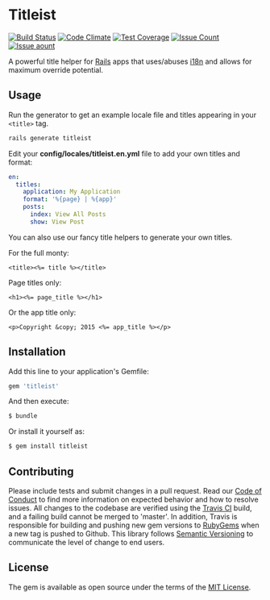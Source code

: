 # Titleist

[![Build Status](https://travis-ci.org/tubbo/titleist.svg?branch=master)](https://travis-ci.org/tubbo/titleist)
[![Code Climate](https://codeclimate.com/github/tubbo/titleist/badges/gpa.svg)](https://codeclimate.com/github/tubbo/titleist)
[![Test Coverage](https://codeclimate.com/github/tubbo/titleist/badges/coverage.svg)](https://codeclimate.com/github/tubbo/titleist/coverage)
[![Issue Count](https://codeclimate.com/github/tubbo/titleist/badges/issue_count.svg)](https://codeclimate.com/github/tubbo/titleist)
[![Issue aount](https://codeclimate.com/github/tubbo/titleist/badges/issue_count.svg)](https://codeclimate.com/github/tubbo/titleist)

A powerful title helper for [Rails][] apps that uses/abuses [i18n][] and allows
for maximum override potential.

## Usage

Run the generator to get an example locale file and titles appearing in
your `<title>` tag.

```bash
rails generate titleist
```

Edit your **config/locales/titleist.en.yml** file to add your own titles and format:

```yaml
en:
  titles:
    application: My Application
    format: '%{page} | %{app}'
    posts:
      index: View All Posts
      show: View Post
```

You can also use our fancy title helpers to generate your own titles.

For the full monty:

```erb
<title><%= title %></title>
```

Page titles only:

```erb
<h1><%= page_title %></h1>
```

Or the app title only:

```erb
<p>Copyright &copy; 2015 <%= app_title %></p>
```

## Installation

Add this line to your application's Gemfile:

```ruby
gem 'titleist'
```

And then execute:

```bash
$ bundle
```

Or install it yourself as:
```bash
$ gem install titleist
```

## Contributing

Please include tests and submit changes in a pull request. Read our
[Code of Conduct][] to find more information on expected behavior and
how to resolve issues. All changes to the codebase are verified using
the [Travis CI][] build, and a failing build cannot be merged to
'master'. In addition, Travis is responsible for building and pushing
new gem versions to [RubyGems][] when a new tag is pushed to Github.
This library follows [Semantic Versioning][] to communicate the level of
change to end users.

## License

The gem is available as open source under the terms of the [MIT License][].

[Rails]: http://rubyonrails.org
[i18n]: http://guides.rubyonrails.org/i18n.html
[Code of Conduct]: CODE_OF_CONDUCT.md
[Travis CI]: http://travis-ci.org
[RubyGems]: http://rubygems.org
[Semantic Versioning]: http://semver.org
[MIT License]: MIT-LICENSE
